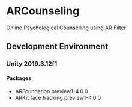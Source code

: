 # ARCounseling
 Online Psychological Counselling using AR Filter

## Development Environment

### Unity 2019.3.12f1

#### Packages

- ARFoundation preview1-4.0.0
- ARKit face tracking preview1-4.0.0

